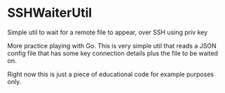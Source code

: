 # SSHWaiterUtil
Simple util to wait for a remote file to appear, over SSH using priv key

More practice playing with Go. This is very simple util that reads a JSON config file that has some key connection details plus the file to be waited on.

Right now this is just a piece of educational code for example purposes only.
